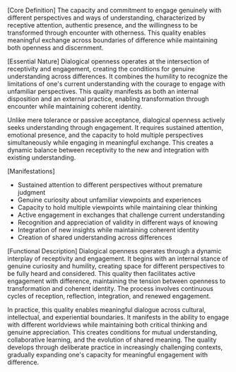 [Core Definition]
The capacity and commitment to engage genuinely with different perspectives and ways of understanding, characterized by receptive attention, authentic presence, and the willingness to be transformed through encounter with otherness. This quality enables meaningful exchange across boundaries of difference while maintaining both openness and discernment.

[Essential Nature]
Dialogical openness operates at the intersection of receptivity and engagement, creating the conditions for genuine understanding across differences. It combines the humility to recognize the limitations of one's current understanding with the courage to engage with unfamiliar perspectives. This quality manifests as both an internal disposition and an external practice, enabling transformation through encounter while maintaining coherent identity.

Unlike mere tolerance or passive acceptance, dialogical openness actively seeks understanding through engagement. It requires sustained attention, emotional presence, and the capacity to hold multiple perspectives simultaneously while engaging in meaningful exchange. This creates a dynamic balance between receptivity to the new and integration with existing understanding.

[Manifestations]
- Sustained attention to different perspectives without premature judgment
- Genuine curiosity about unfamiliar viewpoints and experiences
- Capacity to hold multiple viewpoints while maintaining clear thinking
- Active engagement in exchanges that challenge current understanding
- Recognition and appreciation of validity in different ways of knowing
- Integration of new insights while maintaining coherent identity
- Creation of shared understanding across differences

[Functional Description]
Dialogical openness operates through a dynamic interplay of receptivity and engagement. It begins with an internal stance of genuine curiosity and humility, creating space for different perspectives to be fully heard and considered. This quality then facilitates active engagement with difference, maintaining the tension between openness to transformation and coherent identity. The process involves continuous cycles of reception, reflection, integration, and renewed engagement.

In practice, this quality enables meaningful dialogue across cultural, intellectual, and experiential boundaries. It manifests in the ability to engage with different worldviews while maintaining both critical thinking and genuine appreciation. This creates conditions for mutual understanding, collaborative learning, and the evolution of shared meaning. The quality develops through deliberate practice in increasingly challenging contexts, gradually expanding one's capacity for meaningful engagement with difference.